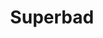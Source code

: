 ---
title: "Superbad"
year: 2007
rating: 3.5
stars: "★★★½"
liked: false
rewatched: true
permalink: "superbad/1"
watched_on: 2025-05-22
---